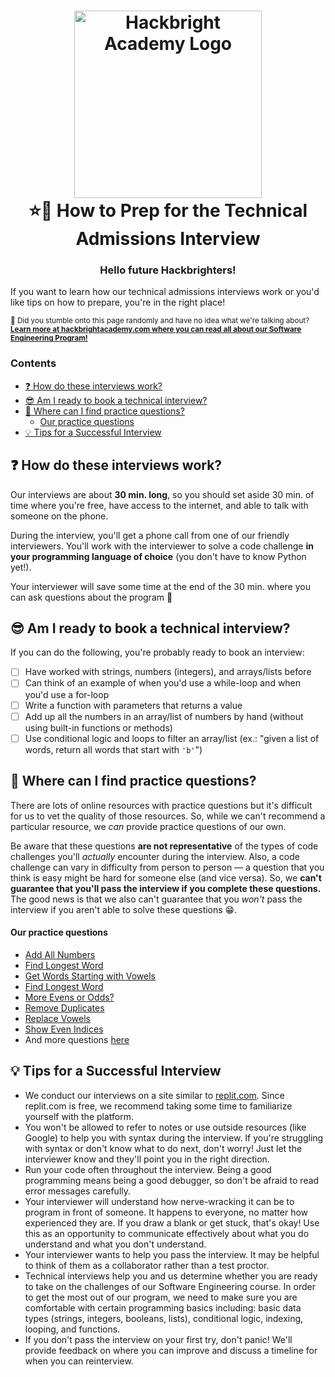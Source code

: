 <h1 align="center">
  <a href="https://hackbrightacademy.com">
    <img alt="Hackbright Academy Logo" src="images/logo.png" width="300px">
  </a>
  </br>⭐🌈 How to Prep for the Technical Admissions Interview
</h1>
<h3 align="center">Hello future Hackbrighters!</h3>

If you want to learn how our technical admissions interviews work or you'd like
tips on how to prepare, you're in the right place!

<sub>
  👋
  Did you stumble onto this page randomly and have no idea what we're talking
  about? <b><a href="https://hackbrightacademy.com/software-engineering-program/">
  Learn more at hackbrightacademy.com where you can read all about our Software Engineering
  Program!</a></b>
</sub>

### Contents

- [❓ How do these interviews work?](#-how-do-these-interviews-work)
- [😎 Am I ready to book a technical interview?](#-am-i-ready-to-book-a-technical-interview)
- [🔮 Where can I find practice questions?](#-where-can-i-find-practice-questions)
    - [Our practice questions](#our-practice-questions)
- [💡 Tips for a Successful Interview](#-tips-for-a-successful-interview)

## ❓ How do these interviews work?

Our interviews are about **30 min. long**, so you should set aside 30 min. of
time where you're free, have access to the internet, and able to talk with
someone on the phone.

During the interview, you'll get a phone call from one of our friendly
interviewers. You'll work with the interviewer to solve a code challenge **in
your programming language of choice** (you don't have to know Python yet!).

Your interviewer will save some time at the end of the 30 min. where you can
ask questions about the program 🤗

## 😎 Am I ready to book a technical interview?

If you can do the following, you're probably ready to book an interview:

- [ ] Have worked with strings, numbers (integers), and arrays/lists before
- [ ] Can think of an example of when you'd use a while-loop and when you'd use
  a for-loop
- [ ] Write a function with parameters that returns a value
- [ ] Add up all the numbers in an array/list of numbers by hand (without using
  built-in functions or methods)
- [ ] Use conditional logic and loops to filter an array/list (ex.: "given a
  list of words, return all words that start with `'b'`")

## 🔮 Where can I find practice questions?

There are lots of online resources with practice questions but it's difficult
for us to vet the quality of those resources. So, while we can't recommend a
particular resource, we *can* provide practice questions of our own.

Be aware that these questions **are not representative** of the types of
code challenges you'll *actually* encounter during the interview. Also, a code
challenge can vary in difficulty from person to person — a question that you
think is easy might be hard for someone else (and vice versa). So, we **can't
guarantee that you'll pass the interview if you complete these questions.**
The good news is that we also can't guarantee that you *won't* pass the
interview if you aren't able to solve these questions 😁.

#### Our practice questions

- [Add All Numbers](practice-challenges/add-all-nums)
- [Find Longest Word](practice-challenges/find-longest/)
- [Get Words Starting with Vowels](practice-challenges/get-words-starting-with-vowels)
- [Find Longest Word](practice-challenges/find-longest)
- [More Evens or Odds?](practice-challenges/more-evens-or-odds)
- [Remove Duplicates](practice-challenges/remove-duplicates/)
- [Replace Vowels](practice-challenges/replace-vowels/)
- [Show Even Indices](practice-challenges/show-even-indices/)
- And more questions [here](practice-challenges)

## 💡 Tips for a Successful Interview

- We conduct our interviews on a site similar to [replit.com](https://replit.com/).
  Since replit.com is free, we recommend taking some time to familiarize yourself
  with the platform.
- You won't be allowed to refer to notes or use outside resources (like Google)
  to help you with syntax during the interview. If you're struggling with syntax
  or don't know what to do next, don't worry! Just let the interviewer know and
  they'll point you in the right direction.
- Run your code often throughout the interview. Being a good programming means
  being a good debugger, so don't be afraid to read error messages carefully.
- Your interviewer will understand how nerve-wracking it can be to program
  in front of someone. It happens to everyone, no matter how experienced they
  are. If you draw a blank or get stuck, that's okay! Use this as an
  opportunity to communicate effectively about what you do understand and
  what you don't understand.
- Your interviewer wants to help you pass the interview. It may be helpful to
  think of them as a collaborator rather than a test proctor.
- Technical interviews help you and us determine whether you are ready to take
  on the challenges of our Software Engineering course. In order to get the most
  out of our program, we need to make sure you are comfortable with certain
  programming basics including: basic data types (strings, integers, booleans,
  lists), conditional logic, indexing, looping, and functions.
- If you don't pass the interview on your first try, don't panic! We'll provide
  feedback on where you can improve and discuss a timeline for when you can
  reinterview.
